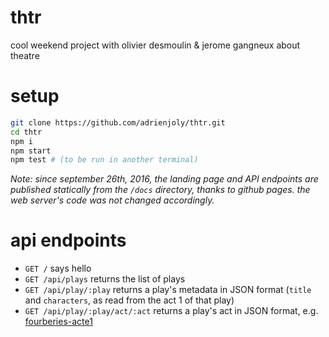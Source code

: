 # thtr

cool weekend project with olivier desmoulin &amp; jerome gangneux about theatre

# setup

```bash
git clone https://github.com/adrienjoly/thtr.git
cd thtr
npm i
npm start
npm test # (to be run in another terminal)
```

*Note: since september 26th, 2016, the landing page and API endpoints are published statically from the `/docs` directory, thanks to github pages. the web server's code was not changed accordingly.*

# api endpoints

- `GET /` says hello
- `GET /api/plays` returns the list of plays
- `GET /api/play/:play` returns a play's metadata in JSON format (`title` and `characters`, as read from the act 1 of that play)
- `GET /api/play/:play/act/:act` returns a play's act in JSON format, e.g. [fourberies-acte1](https://github.com/adrienjoly/thtr/blob/master/plays/fourberies/acte1.json)
